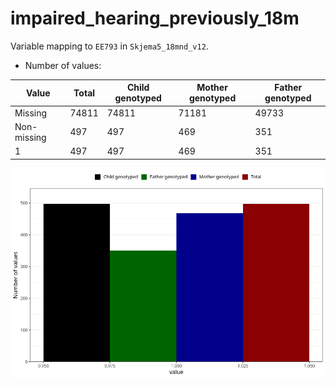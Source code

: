 # impaired_hearing_previously_18m
Variable mapping to `EE793` in `Skjema5_18mnd_v12`.
- Number of values:

| Value | Total | Child genotyped | Mother genotyped | Father genotyped |
| ----- | ----- | --------------- | ---------------- | ---------------- |
| Missing | 74811 | 74811 | 71181 | 49733 |
| Non-missing | 497 | 497 | 469 | 351 |
| 1 | 497 | 497 | 469 | 351 |



![](impaired_hearing_previously_18m_n.png)



